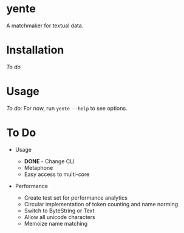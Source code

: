 # yente
A matchmaker for textual data.

# Installation

*To do*

# Usage

*To do*: For now, run `yente --help` to see options.

# To Do

* Usage
  * **DONE** - Change CLI
  * Metaphone
  * Easy access to multi-core

* Performance
  * Create test set for performance analytics
  * Circular implementation of token counting and name norming
  * Switch to ByteString or Text
  * Allow all unicode characters
  * Memoize name matching

